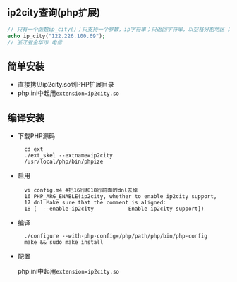 ## ip2city查询(php扩展)

```php
// 只有一个函数ip_city()；只支持一个参数，ip字符串；只返回字符串，以空格分割地区 网格
echo ip_city("122.226.100.69");
// 浙江省金华市 电信
```

## 简单安装
- 直接拷贝ip2city.so到PHP扩展目录
- php.ini中起用`extension=ip2city.so`

## 编译安装
- 下载PHP源码
    
        cd ext
        ./ext_skel --extname=ip2city
        /usr/local/php/bin/phpize
    
- 启用

        vi config.m4 #把16行和18行前面的dnl去掉
        16 PHP_ARG_ENABLE(ip2city, whether to enable ip2city support,
        17 dnl Make sure that the comment is aligned:
        18 [  --enable-ip2city           Enable ip2city support])
    
- 编译

        ./configure --with-php-config=/php/path/php/bin/php-config
        make && sudo make install
    
- 配置

    php.ini中起用`extension=ip2city.so`


